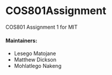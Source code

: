 # COS801Assignment
COS801 Assignment 1 for MIT

#### Maintainers:
* Lesego Matojane
* Matthew Dickson
* Mohlatlego Nakeng


